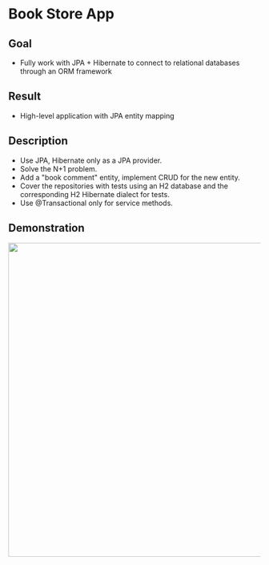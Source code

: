 # Book Store App

## Goal
- Fully work with JPA + Hibernate to connect to relational databases through an ORM framework

## Result
- High-level application with JPA entity mapping

## Description
- Use JPA, Hibernate only as a JPA provider.
- Solve the N+1 problem.
- Add a "book comment" entity, implement CRUD for the new entity.
- Cover the repositories with tests using an H2 database and the corresponding H2 Hibernate dialect for tests.
- Use @Transactional only for service methods.

## Demonstration
<a href="https://asciinema.org/a/557891" target="_blank"><img src="https://asciinema.org/a/557891.svg" width="627"  /></a>